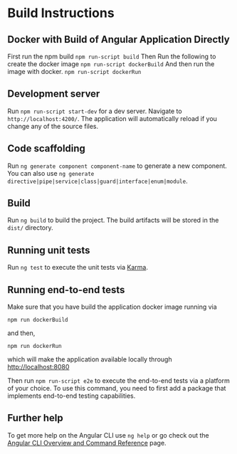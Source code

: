 # Build Instructions

## Docker with Build of Angular Application Directly

First run the npm build
`npm run-script build`
Then Run the following to create the docker image
`npm run-script dockerBuild`
And then run the image with docker.
`npm run-script dockerRun`

## Development server

Run `npm run-script start-dev` for a dev server. Navigate to `http://localhost:4200/`. The application will automatically reload if you change any of the source files.

## Code scaffolding

Run `ng generate component component-name` to generate a new component. You can also use `ng generate directive|pipe|service|class|guard|interface|enum|module`.

## Build

Run `ng build` to build the project. The build artifacts will be stored in the `dist/` directory.

## Running unit tests

Run `ng test` to execute the unit tests via [Karma](https://karma-runner.github.io).

## Running end-to-end tests

Make sure that you have build the application docker image running via

`npm run dockerBuild`

and then,

`npm run dockerRun`

which will make the application available locally through <http://localhost:8080>

Then run `npm run-script e2e` to execute the end-to-end tests via a platform of your choice. To use this command, you need to first add a package that implements end-to-end testing capabilities.

## Further help

To get more help on the Angular CLI use `ng help` or go check out the [Angular CLI Overview and Command Reference](https://angular.io/cli) page.

